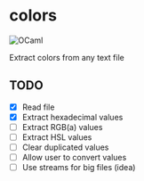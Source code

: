 # colors

![OCaml](https://img.shields.io/badge/-OCaml-c15540?style=square&logo=ocaml&logoColor=white)

Extract colors from any text file

## TODO

- [x] Read file
- [x] Extract hexadecimal values
- [ ] Extract RGB(a) values
- [ ] Extract HSL values
- [ ] Clear duplicated values
- [ ] Allow user to convert values
- [ ] Use streams for big files (idea)
